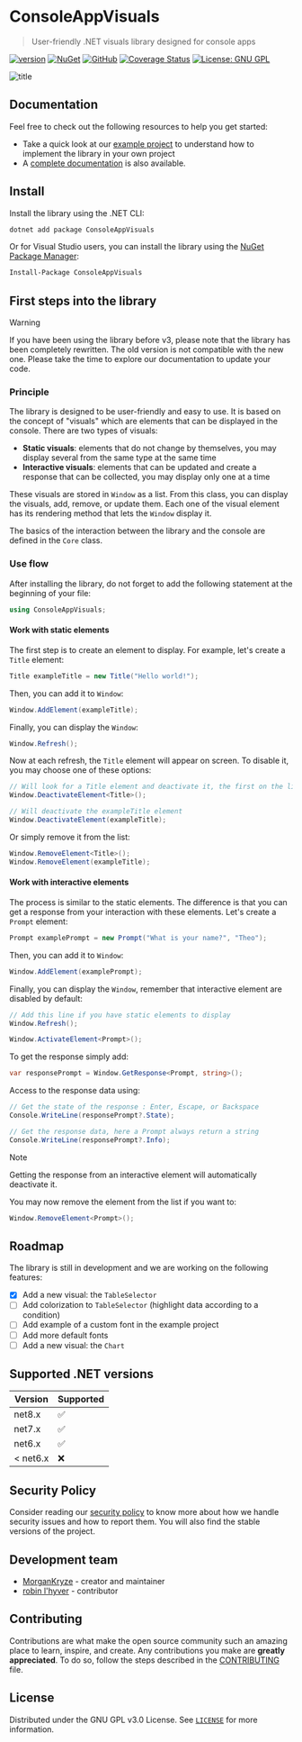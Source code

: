 # ConsoleAppVisuals

> User-friendly .NET visuals library designed for console apps

[![version](https://img.shields.io/nuget/v/ConsoleAppVisuals.svg?label=version)](https://www.nuget.org/packages/ConsoleAppVisuals/) [![NuGet](https://img.shields.io/nuget/dt/ConsoleAppVisuals.svg)](https://www.nuget.org/packages/ConsoleAppVisuals/) [![GitHub](https://img.shields.io/github/stars/MorganKryze/consoleappvisuals.svg?style=flat&logo=github&colorB=yellow&label=stars)](https://github.com/MorganKryze/ConsoleAppVisuals) [![Coverage Status](https://coveralls.io/repos/github/MorganKryze/ConsoleAppVisuals/badge.svg)](https://coveralls.io/github/MorganKryze/ConsoleAppVisuals?branch=main) [![License: GNU GPL](https://img.shields.io/badge/License-GNU_GPL-orange.svg)](https://github.com/MorganKryze/ConsoleAppVisuals/blob/main/LICENSE)

![title](docs/images/presentation.gif)

## Documentation

Feel free to check out the following resources to help you get started:

- Take a quick look at our [example project](https://github.com/MorganKryze/ConsoleAppVisuals/blob/main/example/Program.cs) to understand how to implement the library in your own project
- A [complete documentation](https://morgankryze.github.io/ConsoleAppVisuals/) is also available.

## Install

Install the library using the .NET CLI:

```bash
dotnet add package ConsoleAppVisuals
```

Or for Visual Studio users, you can install the library using the [NuGet Package Manager](https://learn.microsoft.com/nuget/consume-packages/install-use-packages-visual-studio):

```bash
Install-Package ConsoleAppVisuals
```

## First steps into the library

> [!WARNING]
> If you have been using the library before v3, please note that the library has been completely rewritten. The old version is not compatible with the new one. Please take the time to explore our documentation to update your code.

### Principle

The library is designed to be user-friendly and easy to use. It is based on the concept of "visuals" which are elements that can be displayed in the console. There are two types of visuals:

- **Static visuals**: elements that do not change by themselves, you may display several from the same type at the same time
- **Interactive visuals**: elements that can be updated and create a response that can be collected, you may display only one at a time

These visuals are stored in `Window` as a list. From this class, you can display the visuals, add, remove, or update them. Each one of the visual element has its rendering method that lets the `Window` display it.

The basics of the interaction between the library and the console are defined in the `Core` class.

### Use flow

After installing the library, do not forget to add the following statement at the beginning of your file:

```csharp
using ConsoleAppVisuals;
```

#### Work with static elements

The first step is to create an element to display. For example, let's create a `Title` element:

```csharp
Title exampleTitle = new Title("Hello world!");
```

Then, you can add it to `Window`:

```csharp
Window.AddElement(exampleTitle);
```

Finally, you can display the `Window`:

```csharp
Window.Refresh();
```

Now at each refresh, the `Title` element will appear on screen. To disable it, you may choose one of these options:

```csharp
// Will look for a Title element and deactivate it, the first on the list
Window.DeactivateElement<Title>();

// Will deactivate the exampleTitle element
Window.DeactivateElement(exampleTitle);
```

Or simply remove it from the list:

```csharp
Window.RemoveElement<Title>();
Window.RemoveElement(exampleTitle);
```

#### Work with interactive elements

The process is similar to the static elements. The difference is that you can get a response from your interaction with these elements. Let's create a `Prompt` element:

```csharp
Prompt examplePrompt = new Prompt("What is your name?", "Theo");
```

Then, you can add it to `Window`:

```csharp
Window.AddElement(examplePrompt);
```

Finally, you can display the `Window`, remember that interactive element are disabled by default:

```csharp
// Add this line if you have static elements to display
Window.Refresh();

Window.ActivateElement<Prompt>();
```

To get the response simply add:

```csharp
var responsePrompt = Window.GetResponse<Prompt, string>();
```

Access to the response data using:

```csharp
// Get the state of the response : Enter, Escape, or Backspace
Console.WriteLine(responsePrompt?.State);

// Get the response data, here a Prompt always return a string
Console.WriteLine(responsePrompt?.Info);
```

> [!NOTE]
> Getting the response from an interactive element will automatically deactivate it.

You may now remove the element from the list if you want to:

```csharp
Window.RemoveElement<Prompt>();
```

## Roadmap

The library is still in development and we are working on the following features:

- [x] Add a new visual: the `TableSelector`
- [ ] Add colorization to `TableSelector` (highlight data according to a condition)
- [ ] Add example of a custom font in the example project
- [ ] Add more default fonts
- [ ] Add a new visual: the `Chart`

## Supported .NET versions

| Version  | Supported          |
| -------- | ------------------ |
| net8.x   | :white_check_mark: |
| net7.x   | :white_check_mark: |
| net6.x   | :white_check_mark: |
| < net6.x | :x:                |

## Security Policy

Consider reading our [security policy](SECURITY.md) to know more about how we handle security issues and how to report them. You will also find the stable versions of the project.

## Development team

- [MorganKryze](https://github.com/MorganKryze) - creator and maintainer
- [robin l'hyver](https://github.com/robinmoon2) - contributor

## Contributing

Contributions are what make the open source community such an amazing place to learn, inspire, and create. Any contributions you make are **greatly appreciated**. To do so, follow the steps described in the [CONTRIBUTING](CONTRIBUTING.md) file.

## License

Distributed under the GNU GPL v3.0 License. See [`LICENSE`](https://github.com/MorganKryze/ConsoleAppVisuals/blob/main/LICENSE) for more information.
